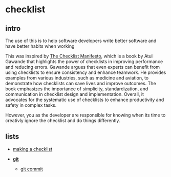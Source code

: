 # checklist

## intro
The use of this is to help software developers write better software and have better habits when working

This was inspired by <a href="https://a.co/d/9DpHQHJ">The Checklist Manifesto</a>, which is a book by Atul Gawande that highlights the power of checklists in improving performance and reducing errors. Gawande argues that even experts can benefit from using checklists to ensure consistency and enhance teamwork. He provides examples from various industries, such as medicine and aviation, to demonstrate how checklists can save lives and improve outcomes. The book emphasizes the importance of simplicity, standardization, and communication in checklist design and implementation. Overall, it advocates for the systematic use of checklists to enhance productivity and safety in complex tasks.

However, you as the developer are responsible for knowing when its time to creativly ignore the checklist and do things differently.

## lists
* <a href="./making_a_checklist.txt">making a checklist</a>

* **<a href="./git">git</a>**
    * <a href="./git/git_commit.txt">git commit</a>